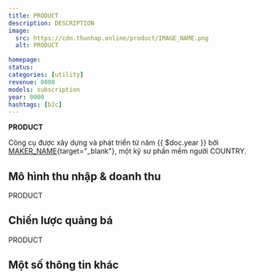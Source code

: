 ```yaml
---
title: PRODUCT
description: DESCRIPTION
image:
  src: https://cdn.thunhap.online/product/IMAGE_NAME.png
  alt: PRODUCT

homepage: 
status: 
categories: [utility]
revenue: 0000
models: subscription
year: 0000
hashtags: [b2c]
---
```


__PRODUCT__ 

Công cụ được xây dựng và phát triển từ năm {{ $doc.year }} bởi [MAKER_NAME](https://twitter.com/MAKER_TWITTER){target="_blank"}, một kỹ sư phần mềm người COUNTRY.

## Mô hình thu nhập & doanh thu

PRODUCT 

## Chiến lược quảng bá

PRODUCT 

## Một số thông tin khác
